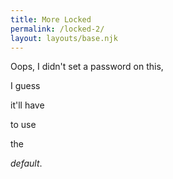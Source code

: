 ```yaml
---
title: More Locked
permalink: /locked-2/
layout: layouts/base.njk
---
```


Oops, I didn't set a password on this,

I guess

it'll have

to use

the

*default*.